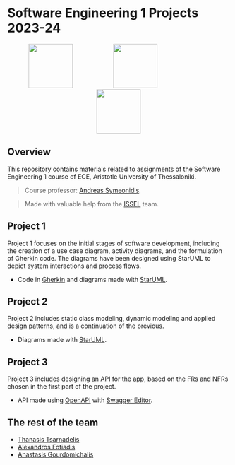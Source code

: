 # Software Engineering 1 Projects 2023-24

<p align=center>
<img src="https://github.com/user-attachments/assets/82054402-8a7c-4169-b487-45459a1a8ffb" height=100px width:auto />
  &emsp;&emsp;&emsp;&emsp;&emsp;&emsp;
<img src="https://github.com/user-attachments/assets/05c6720b-ea29-4b04-9185-771bddad251c" height=100px width:auto />
  &emsp;&emsp;&emsp;&emsp;&emsp;&emsp;&emsp;&emsp;
<img src="https://github.com/user-attachments/assets/769ad7c1-beee-4bc9-a786-10e4763cfeb1" height=100px width:auto />
</p>

## Overview

This repository contains materials related to assignments of the Software Engineering 1 course of ECE, Aristotle University of Thessaloniki.

>Course professor: [Andreas Symeonidis](https://people.auth.gr/symeonid/).

> Made with valuable help from the [ISSEL](https://lab.issel.ee.auth.gr/) team.


## Project 1
Project 1 focuses on the initial stages of software development, including the creation of a use case diagram, activity diagrams, and the formulation of Gherkin code. The diagrams have been designed using StarUML to depict system interactions and process flows.

- Code in [Gherkin](https://cucumber.io/docs/gherkin/) and diagrams made with [StarUML](https://staruml.io/).

## Project 2
Project 2 includes static class modeling, dynamic modeling and applied design patterns, and is a continuation of the previous.

- Diagrams made with [StarUML](https://staruml.io/).   

## Project 3
Project 3 includes designing an API for the app, based on the FRs and NFRs chosen in the first part of the project.

- API made using [OpenAPI](https://www.openapis.org/) with [Swagger Editor](https://swagger.io/).

## The rest of the team

- [Thanasis Tsarnadelis](https://github.com/tsarnadelis)
- [Alexandros Fotiadis](https://github.com/afotiadis)
- [Anastasis Gourdomichalis](https://github.com/anasgourd)
